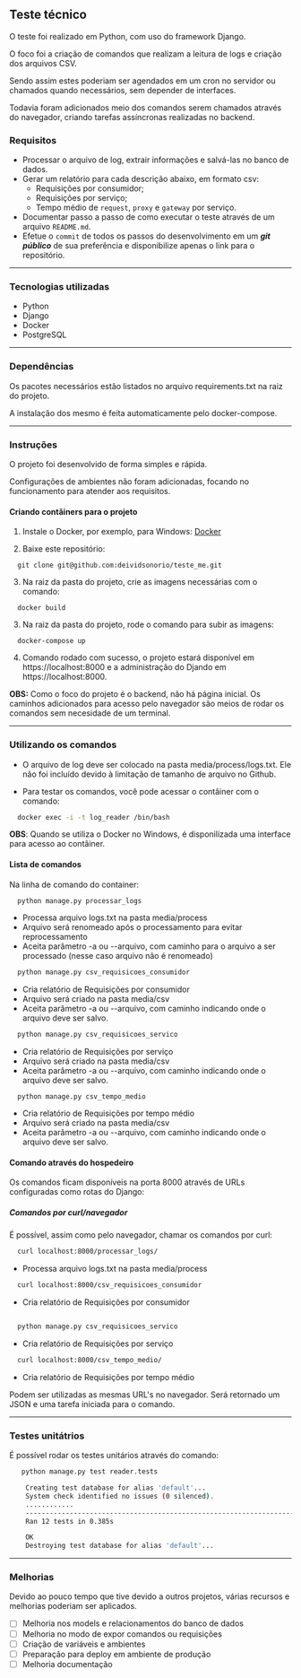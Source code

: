 ## Teste técnico

O teste foi realizado em Python, com uso do framework Django.

O foco foi a criação de comandos que realizam a leitura de logs e criação dos arquivos CSV.

Sendo assim estes poderiam ser agendados em um cron no servidor ou chamados quando necessários, sem depender de interfaces.

Todavia foram adicionados meio dos comandos serem chamados através do navegador, criando tarefas assíncronas realizadas no backend.

### Requisitos

- Processar o arquivo de log, extrair informações e salvá-las no banco de dados.
- Gerar um relatório para cada descrição abaixo, em formato csv:
  - Requisições por consumidor;
  - Requisições por serviço;
  - Tempo médio de `request`, `proxy` e `gateway` por serviço.
- Documentar passo a passo de como executar o teste através de um arquivo `README.md`.
- Efetue o `commit` de todos os passos do desenvolvimento em um ***git público*** de sua preferência e disponibilize apenas o link para o repositório.

--------------
### Tecnologias utilizadas

- Python
- Django
- Docker
- PostgreSQL

--------------
### Dependências

Os pacotes necessários estão listados no arquivo requirements.txt na raiz do projeto.

A instalação dos mesmo é feita automaticamente pelo docker-compose.

--------------

### Instruções

O projeto foi desenvolvido de forma simples e rápida. 

Configurações de ambientes não foram adicionadas, focando no funcionamento para atender aos requisitos.


#### Criando contâiners para o projeto

1. Instale o Docker, por exemplo, para Windows: [Docker](https://docs.docker.com/docker-for-windows/install/)

2. Baixe este repositório:

```
  git clone git@github.com:deividsonorio/teste_me.git
```


3. Na raiz da pasta do projeto, crie as imagens necessárias com o comando:

```
  docker build
```

3. Na raiz da pasta do projeto, rode o comando para subir as imagens:

```
  docker-compose up
```

4. Comando rodado com sucesso, o projeto estará disponível em https://localhost:8000 e a administração do Djando em https://localhost:8000.

<b>OBS:</b> Como o foco do projeto é o backend, não há página inicial. Os caminhos adicionados para acesso pelo navegador são meios de rodar os comandos sem necesidade de um terminal.

--------------
### Utilizando os comandos

- O arquivo de log deve ser colocado na pasta media/process/logs.txt. Ele não foi incluído devido à limitação de tamanho de arquivo no Github.

- Para testar os comandos, você pode acessar o contâiner com o comando:

```bash
  docker exec -i -t log_reader /bin/bash
```

<b>OBS</b>: Quando se utiliza o Docker no Windows, é disponilizada uma interface para acesso ao contâiner.


#### Lista de comandos

Na linha de comando do container:


```bash
  python manage.py processar_logs
```

  - Processa arquivo logs.txt na pasta media/process
  - Arquivo será renomeado após o processamento para evitar reprocessamento
  - Aceita parâmetro -a ou --arquivo, com caminho para o arquivo a ser processado (nesse caso arquivo não é renomeado)

```bash
  python manage.py csv_requisicoes_consumidor
```

- Cria relatório de Requisições por consumidor
- Arquivo será criado na pasta media/csv
- Aceita parâmetro -a ou --arquivo, com caminho indicando onde o arquivo deve ser salvo.

```bash
  python manage.py csv_requisicoes_servico
```

- Cria relatório de Requisições por serviço
- Arquivo será criado na pasta media/csv
- Aceita parâmetro -a ou --arquivo, com caminho indicando onde o arquivo deve ser salvo.

```
  python manage.py csv_tempo_medio
```

- Cria relatório de Requisições por tempo médio
- Arquivo será criado na pasta media/csv
- Aceita parâmetro -a ou --arquivo, com caminho indicando onde o arquivo deve ser salvo.

#### Comando através do hospedeiro

Os comandos ficam disponíveis na porta 8000 através de URLs configuradas como rotas do Django:

##### Comandos por curl/navegador

É possível, assim como pelo navegador, chamar os comandos por curl:


```bash
  curl localhost:8000/processar_logs/
```
  - Processa arquivo logs.txt na pasta media/process


```bash
  curl localhost:8000/csv_requisicoes_consumidor
```
- Cria relatório de Requisições por consumidor


```bash

  python manage.py csv_requisicoes_servico
```
- Cria relatório de Requisições por serviço

```bash
  curl localhost:8000/csv_tempo_medio/
```
- Cria relatório de Requisições por tempo médio


Podem ser utilizadas as mesmas URL's no navegador. Será retornado um JSON e uma tarefa iniciada para o comando.

--------------
### Testes unitátrios

É possível rodar os testes unitários através do comando:

```bash
   python manage.py test reader.tests

    Creating test database for alias 'default'...
    System check identified no issues (0 silenced).
    ............
    ----------------------------------------------------------------------
    Ran 12 tests in 0.385s

    OK
    Destroying test database for alias 'default'...
```

--------------
### Melhorias

Devido ao pouco tempo que tive devido a outros projetos, várias recursos e melhorias poderiam ser aplicados.

- [ ] Melhoria nos models e relacionamentos do banco de dados
- [ ] Melhoria no modo de expor comandos ou requisições
- [ ] Criação de variáveis e ambientes
- [ ] Preparação para deploy em ambiente de produção
- [ ] Melhoria documentação